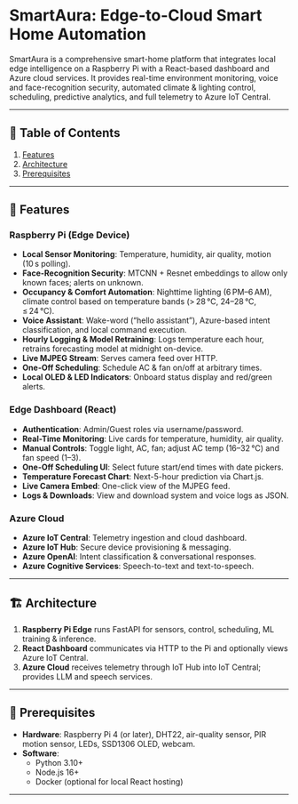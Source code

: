 # SmartAura: Edge-to-Cloud Smart Home Automation

SmartAura is a comprehensive smart-home platform that integrates local edge intelligence on a Raspberry Pi with a React-based dashboard and Azure cloud services. It provides real-time environment monitoring, voice and face-recognition security, automated climate & lighting control, scheduling, predictive analytics, and full telemetry to Azure IoT Central.

---

## 📖 Table of Contents

1. [Features](#features)
2. [Architecture](#architecture)
3. [Prerequisites](#prerequisites)

---

## 🌟 Features

### Raspberry Pi (Edge Device)
- **Local Sensor Monitoring**: Temperature, humidity, air quality, motion (10 s polling).
- **Face-Recognition Security**: MTCNN + Resnet embeddings to allow only known faces; alerts on unknown.
- **Occupancy & Comfort Automation**: Nighttime lighting (6 PM–6 AM), climate control based on temperature bands (> 28 °C, 24–28 °C, ≤ 24 °C).
- **Voice Assistant**: Wake-word (“hello assistant”), Azure-based intent classification, and local command execution.
- **Hourly Logging & Model Retraining**: Logs temperature each hour, retrains forecasting model at midnight on-device.
- **Live MJPEG Stream**: Serves camera feed over HTTP.
- **One-Off Scheduling**: Schedule AC & fan on/off at arbitrary times.
- **Local OLED & LED Indicators**: Onboard status display and red/green alerts.

### Edge Dashboard (React)
- **Authentication**: Admin/Guest roles via username/password.
- **Real-Time Monitoring**: Live cards for temperature, humidity, air quality.
- **Manual Controls**: Toggle light, AC, fan; adjust AC temp (16–32 °C) and fan speed (1–3).
- **One-Off Scheduling UI**: Select future start/end times with date pickers.
- **Temperature Forecast Chart**: Next-5-hour prediction via Chart.js.
- **Live Camera Embed**: One-click view of the MJPEG feed.
- **Logs & Downloads**: View and download system and voice logs as JSON.

### Azure Cloud
- **Azure IoT Central**: Telemetry ingestion and cloud dashboard.
- **Azure IoT Hub**: Secure device provisioning & messaging.
- **Azure OpenAI**: Intent classification & conversational responses.
- **Azure Cognitive Services**: Speech-to-text and text-to-speech.

---

## 🏗 Architecture

1. **Raspberry Pi Edge** runs FastAPI for sensors, control, scheduling, ML training & inference.
2. **React Dashboard** communicates via HTTP to the Pi and optionally views Azure IoT Central.
3. **Azure Cloud** receives telemetry through IoT Hub into IoT Central; provides LLM and speech services.

---

## 🔧 Prerequisites

- **Hardware**: Raspberry Pi 4 (or later), DHT22, air-quality sensor, PIR motion sensor, LEDs, SSD1306 OLED, webcam.
- **Software**:
  - Python 3.10+
  - Node.js 16+
  - Docker (optional for local React hosting)

---

